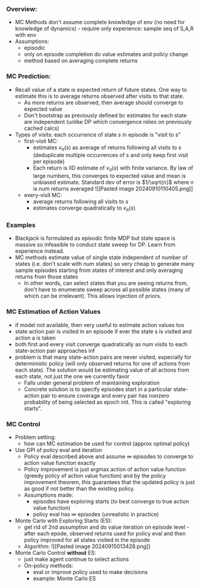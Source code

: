 ### Overview: 
- MC Methods don't assume complete knowledge of env (no need for knowledge of dynamics) - require only experience: sample seq of S,A,R with env
- Assumptions: 
	- episodic
	- only on episode completion do value estimates and policy change
	- method based on averaging complete returns

### MC Prediction:
- Recall value of a state is expected return of future states. One way to estimate this is to average returns observed after visits to that state. 
	- As more returns are observed, then average should converge to expected value 
	- Don't bootstrap as previously defined bc estimates for each state are independent (unlike DP which convergence relies on previously cached calcs)
- Types of visits: each occurrence of state $s$ in episode is "visit to s"
	- first-visit MC: 
		- estimates $v_{\pi}(s)$ as average of returns following all visits to s (deduplicate multiple occurrences of s and only keep first visit per episode)
		- Each return is IID estimate of $v_{\pi}(s)$ with finite variance. By law of large numbers, this converges to expected value and mean is unbiased estimate. Standard dev of error is $1/\sqrt{n}$ where n is num returns averaged 
		  ![[Pasted image 20240910110405.png]]
	- every-visit MC: 
		- average returns following all visits to s 
		- estimates converge quadratically to $v_{\pi}(s)$

### Examples
- Blackjack is formulated as episodic finite MDP but state space is massive so infeasible to conduct state sweep for DP. Learn from experience instead. 
- MC methods estimate value of single state independent of number of states (i.e. don't scale with num states) so very cheap to generate many sample episodes starting from states of interest and only averaging returns from those states
	- In other words, can select states that you are seeing returns from, don't have to enumerate sweep across all possible states (many of which can be irrelevant). This allows injection of priors. 

### MC Estimation of Action Values
- if model not available, then very useful to estimate action values too
- state action pair is visited in an episode if ever the state s is visited and action a is taken 
- both first and every visit converge quadratically as num visits to each state-action pair approaches inf
- problem is that many state-action pairs are never visited, especially for deterministic policy (will only observed returns for one of actions from each state). The solution would be estimating value of all actions from each state, not just the one we currently favor
	- Falls under general problem of maintaining exploration
	- Concrete solution is to specify episodes start in a particular state-action pair to ensure coverage and every pair has nonzero probability of being selected as epoch init. This is called "exploring starts". 

### MC Control
- Problem setting: 
	- how can MC estimation be used for control (approx optimal policy)
- Use GPI of policy eval and iteration
	- Policy eval described above and assume $\infty$ episodes to converge to action value function exactly 
	- Policy improvement is just argmax action of action value function (greedy policy of action value function) and by the policy improvement theorem, this guarantees that the updated policy is just as good if not better than the existing policy. 
	- Assumptions made: 
		- episodes have exploring starts (to best converge to true action value function)
		- policy eval has $\infty$ episodes (unrealistic in practice)
- Monte Carlo with Exploring Starts (ES): 
	- get rid of 2nd assumption and do value iteration on episode level - after each epode, observed returns used for policy eval and then policy improved for all states visited in the episode
	- Algorithm:
	  ![[Pasted image 20240915013428.png]]
- Monte Carlo Control **without** ES: 
	- just make agent continue to select actions
	- On-policy methods: 
		- eval or improve policy used to make decisions
		- example: Monte Carlo ES